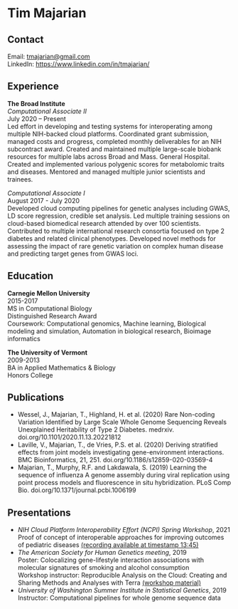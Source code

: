 # Tim Majarian

## Contact

Email: tmajarian@gmail.com  
LinkedIn: https://www.linkedin.com/in/tmajarian/  

## Experience

**The Broad Institute**  
*Computational Associate II*  
July 2020 – Present  
Led effort in developing and testing systems for interoperating among multiple NIH-backed cloud platforms. Coordinated grant submission, managed costs and progress, completed monthly deliverables for an NIH subcontract award. Created and maintained multiple large-scale biobank resources for multiple labs across Broad and Mass. General Hospital. Created and implemented various polygenic scores for metabolomic traits and diseases. Mentored and managed multiple junior scientists and trainees.  

*Computational Associate I*  
August 2017 - July 2020  
Developed cloud computing pipelines for genetic analyses including GWAS, LD score regression, credible set analysis. Led multiple training sessions on cloud-based biomedical research attended by over 100 scientists. Contributed to multiple international research consortia focused on type 2 diabetes and related clinical phenotypes. Developed novel methods for assessing the impact of rare genetic variation on complex human disease and predicting target genes from GWAS loci.  

## Education

**Carnegie Mellon University**  
2015-2017  
MS in Computational Biology  
Distinguished Research Award  
Coursework: Computational genomics, Machine learning, Biological modeling and simulation, Automation in biological research, Bioimage informatics

**The University of Vermont**  
2009-2013  
BA in Applied Mathematics & Biology  
Honors College  

## Publications 
- Wessel, J., Majarian, T., Highland, H. et al. (2020) Rare Non-coding Variation Identified by Large Scale Whole Genome Sequencing Reveals Unexplained Heritability of Type 2 Diabetes. medrxiv. doi.org/10.1101/2020.11.13.20221812  
- Laville, V., Majarian, T., de Vries, P.S. et al. (2020) Deriving stratified effects from joint models investigating gene-environment interactions. BMC Bioinformatics, 21, 251. doi.org/10.1186/s12859-020-03569-4  
- Majarian, T., Murphy, R.F. and Lakdawala, S. (2019) Learning the sequence of influenza A genome assembly during viral replication using point process models and fluorescence in situ hybridization. PLoS Comp Bio. doi.org/10.1371/journal.pcbi.1006199  

## Presentations 
- *NIH Cloud Platform Interoperability Effort (NCPI) Spring Workshop*, 2021  
Proof of concept of interoperable approaches for improving outcomes of pediatric diseases [(recording available at timestamp 13:45)](https://cbiit.webex.com/recordingservice/sites/cbiit/recording/e403162f8f171039adbf0050568cfa13/playback)  
- *The American Society for Human Genetics meeting*, 2019  
Poster: Colocalizing gene-lifestyle interaction associations with molecular signatures of smoking and alcohol consumption  
Workshop instructor: Reproducible Analysis on the Cloud: Creating and Sharing Methods and Analyses with Terra [(workshop material)](https://app.terra.bio/#workspaces/amp-t2d-op/2019_ASHG_Reproducible_GWAS-V2)
- *University of Washington Summer Institute in Statistical Genetics*, 2019  
Instructor: Computational pipelines for whole genome sequence data

